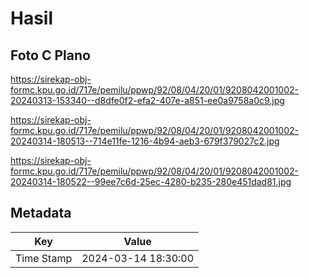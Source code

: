 # Hasil

## Foto C Plano

https://sirekap-obj-formc.kpu.go.id/717e/pemilu/ppwp/92/08/04/20/01/9208042001002-20240313-153340--d8dfe0f2-efa2-407e-a851-ee0a9758a0c9.jpg

https://sirekap-obj-formc.kpu.go.id/717e/pemilu/ppwp/92/08/04/20/01/9208042001002-20240314-180513--714e11fe-1216-4b94-aeb3-679f379027c2.jpg

https://sirekap-obj-formc.kpu.go.id/717e/pemilu/ppwp/92/08/04/20/01/9208042001002-20240314-180522--99ee7c6d-25ec-4280-b235-280e451dad81.jpg


## Metadata

| Key        | Value               |
| ---------- | ------------------- |
| Time Stamp | 2024-03-14 18:30:00 |



